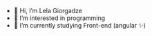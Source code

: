 - 👋 Hi, I’m Lela Giorgadze
- 👀 I’m interested in programming
- 🌱 I’m currently studying  Front-end (angular ✨)

<!---
lelagiorgadze999/lelagiorgadze999 is a ✨ special ✨ repository because its `README.md` (this file) appears on your GitHub profile.
You can click the Preview link to take a look at your changes.
--->
